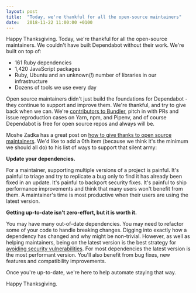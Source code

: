 ```yaml
---
layout: post
title:  "Today, we're thankful for all the open-source maintainers"
date:   2018-11-22 11:00:00 +0100
---
```


Happy Thanksgiving. Today, we're thankful for all the open-source maintainers.
We couldn't have built Dependabot without their work. We're built on top of:
- 161 Ruby dependencies
- 1,420 JavaScript packages
- Ruby, Ubuntu and an unknown(!) number of libraries in our infrastructure
- Dozens of tools we use every day

Open source maintainers didn't just build the foundations for Dependabot - they
continue to support and improve them. We're thankful, and try to give back
when we can. We're [contributors to Bundler][bundler-post], pitch in with PRs
and issue reproduction cases on Yarn, npm, and Pipenv, and of course Dependabot
is free for open source repos and always will be.

Moshe Zadka has a great post on [how to give thanks to open source maintainers][zadka-article].
We'd like to add a 0th item (because we think it's the minimum we should all do)
to his list of ways to support that silent army:

**Update your dependencies.**

For a maintainer, supporting multiple versions of a project is painful. It's
painful to triage and try to replicate a bug only to find it has already been
fixed in an update. It's painful to backport security fixes. It's painful to
ship performance improvements and think that many users won't benefit from them.
A maintainer's time is most productive when their users are using the latest
version.

**Getting up-to-date isn't zero-effort, but it is worth it.**

You may have many out-of-date dependencies. You may need to refactor some of
your code to handle breaking changes. Digging into exactly how a dependency has
changed and why might be non-trivial. However, as well as helping maintainers,
being on the latest version is the best strategy for
[avoiding security vulnerabilities][security-analysis]. For most dependencies
the latest version is the most performant version. You'll also benefit from bug
fixes, new features and compatibility improvements.

Once you're up-to-date, we're here to help automate staying that way.

Happy Thanksgiving.

[zadka-article]: https://opensource.com/article/18/11/ways-give-thanks-open-source
[security-analysis]: ../the-latest-dependency-version-is-probably-the-most-secure
[bundler-post]: ../improving-dependency-resolution-in-bundler
